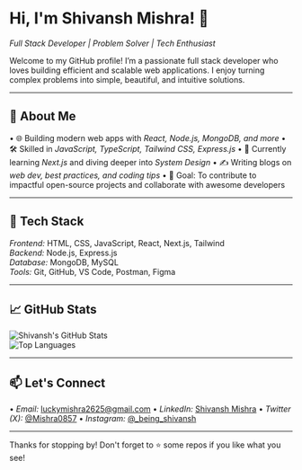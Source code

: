 # Hi, I'm Shivansh Mishra! 👋

*Full Stack Developer | Problem Solver | Tech Enthusiast*

Welcome to my GitHub profile! I’m a passionate full stack developer who loves building efficient and scalable web applications. I enjoy turning complex problems into simple, beautiful, and intuitive solutions.

---

## 🚀 About Me

•⁠  ⁠🌐 Building modern web apps with *React, Node.js, MongoDB, and more*
•⁠  ⁠🛠️ Skilled in *JavaScript, TypeScript, Tailwind CSS, Express.js*
•⁠  ⁠📖 Currently learning *Next.js* and diving deeper into *System Design*
•⁠  ⁠✍️ Writing blogs on *web dev, best practices, and coding tips*
•⁠  ⁠🎯 Goal: To contribute to impactful open-source projects and collaborate with awesome developers

---

## 🧰 Tech Stack

*Frontend:* HTML, CSS, JavaScript, React, Next.js, Tailwind  
*Backend:* Node.js, Express.js  
*Database:* MongoDB, MySQL  
*Tools:* Git, GitHub, VS Code, Postman, Figma

---

## 📈 GitHub Stats

![Shivansh's GitHub Stats](https://github-readme-stats.vercel.app/api?username=beingshivansh0777&show_icons=true&theme=radical)  
![Top Languages](https://github-readme-stats.vercel.app/api/top-langs/?username=beingshivansh0777&layout=compact&theme=radical)

---

## 📫 Let's Connect

•⁠  ⁠*Email:* [luckymishra2625@gmail.com](mailto:luckymishra2625@gmail.com)
•⁠  ⁠*LinkedIn:* [Shivansh Mishra](https://www.linkedin.com/in/shivansh-mishra-233b5b2aa)
•⁠  ⁠*Twitter (X):* [@Mishra0857](https://x.com/Mishra0857)
•⁠  ⁠*Instagram:* [@_being_shivansh](https://www.instagram.com/_being_shivansh)

---

Thanks for stopping by! Don't forget to ⭐ some repos if you like what you see!



